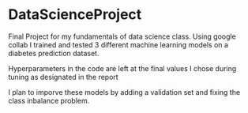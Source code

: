 # DataScienceProject
Final Project for my fundamentals of data science class. Using google collab I trained and tested 3 different machine learning models on a diabetes prediction dataset.

Hyperparameters in the code are left at the final values I chose during tuning as designated in the report

I plan to imporve these models by adding a validation set and fixing the class inbalance problem. 
